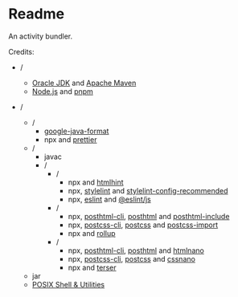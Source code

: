 # Readme
An activity bundler.

Credits:

- /
  - [Oracle JDK](https://www.oracle.com/java/technologies/downloads) and [Apache Maven](https://github.com/apache/maven)
  - [Node.js](https://github.com/nodejs/node) and [pnpm](https://github.com/pnpm/pnpm)

- /
  - /
    - [google-java-format](https://github.com/google/google-java-format)
    - npx and [prettier](https://github.com/prettier/prettier)
  - /
    - javac
    - /
      - /
        - npx and [htmlhint](https://github.com/HTMLHint/HTMLHint)
        - npx, [stylelint](https://github.com/stylelint/stylelint) and [stylelint-config-recommended](https://github.com/stylelint/stylelint-config-recommended)
        - npx, [eslint](https://github.com/eslint/eslint) and [@eslint/js](https://github.com/eslint/eslint/tree/main/packages/js)
      - /
        - npx, [posthtml-cli](https://github.com/posthtml/posthtml-cli), [posthtml](https://github.com/posthtml/posthtml) and [posthtml-include](https://github.com/posthtml/posthtml-include)
        - npx, [postcss-cli](https://github.com/postcss/postcss-cli), [postcss](https://github.com/postcss/postcss) and [postcss-import](https://github.com/postcss/postcss-import)
        - npx and [rollup](https://github.com/rollup/rollup)
      - /
        - npx, [posthtml-cli](https://github.com/posthtml/posthtml-cli), [posthtml](https://github.com/posthtml/posthtml) and [htmlnano](https://github.com/posthtml/htmlnano)
        - npx, [postcss-cli](https://github.com/postcss/postcss-cli), [postcss](https://github.com/postcss/postcss) and [cssnano](https://github.com/cssnano/cssnano)
        - npx and [terser](https://github.com/terser/terser)
  - jar
  - [POSIX Shell & Utilities](https://pubs.opengroup.org/onlinepubs/9799919799)
